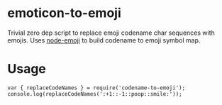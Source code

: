 # emoticon-to-emoji
Trivial zero dep script to replace emoji codename char sequences with emojis. Uses [node-emoji](https://github.com/omnidan/node-emoji) to build codename to emoji symbol map.

# Usage

```
var { replaceCodeNames } = require('codename-to-emoji');
console.log(replaceCodeNames(':+1::-1::poop::smile:'));
```
